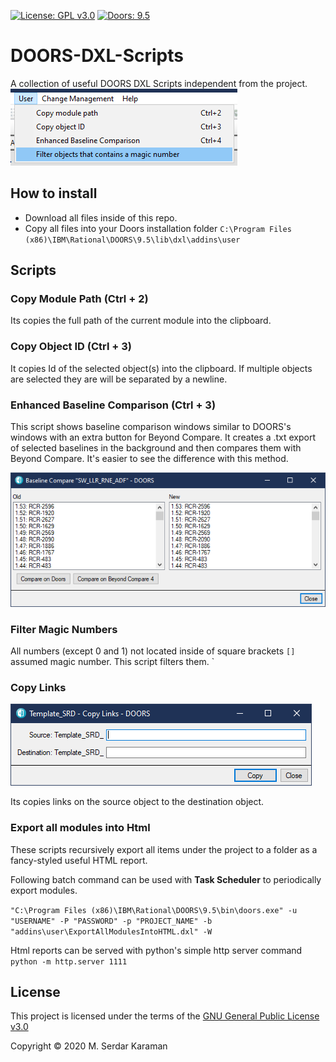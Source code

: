[![License: GPL v3.0](https://img.shields.io/badge/license-GPL%20v3.0-green.svg)](https://www.gnu.org/licenses/gpl-3.0)
[![Doors: 9.5](https://img.shields.io/badge/Doors-9.5-blue.svg)](https://www.gnu.org/licenses/gpl-3.0)

# DOORS-DXL-Scripts

A collection of useful DOORS DXL Scripts independent from the project.
![User Tab](images/User_tab.png)

## How to install

- Download all files inside of this repo.
- Copy all files into your Doors installation folder ```C:\Program Files (x86)\IBM\Rational\DOORS\9.5\lib\dxl\addins\user```

## Scripts

### Copy Module Path (Ctrl + 2)

Its copies the full path of the current module into the clipboard.

### Copy Object ID (Ctrl + 3)

It copies Id of the selected object(s) into the clipboard. If multiple objects are selected they are will be separated by a newline.

### Enhanced Baseline Comparison (Ctrl + 3)

This script shows baseline comparison windows similar to DOORS's windows with an extra button for Beyond Compare. It creates a .txt export of selected baselines in the background and then compares them with Beyond Compare. It's easier to see the difference with this method.  

![Baseline Comparison Tool](images/BaselineComparisonGUI.png)

### Filter Magic Numbers

All numbers (except 0 and 1) not located inside of square brackets ```[]``` assumed magic number. This script filters them. `

### Copy Links

![Copy Links Tool](images/Copy_links.png)

Its copies links on the source object to the destination object.

### Export all modules into Html

These scripts recursively export all items under the project to a folder as a fancy-styled useful HTML report.

Following batch command can be used with **Task Scheduler** to periodically export modules.

```"C:\Program Files (x86)\IBM\Rational\DOORS\9.5\bin\doors.exe" -u "USERNAME" -P "PASSWORD" -p "PROJECT_NAME" -b "addins\user\ExportAllModulesIntoHTML.dxl" -W```

Html reports can be served with python's simple http server command ```python -m http.server 1111```  

## License

This project is licensed under the terms of the  [GNU General Public License v3.0](https://choosealicense.com/licenses/gpl-3.0/)

Copyright © 2020 M. Serdar Karaman
